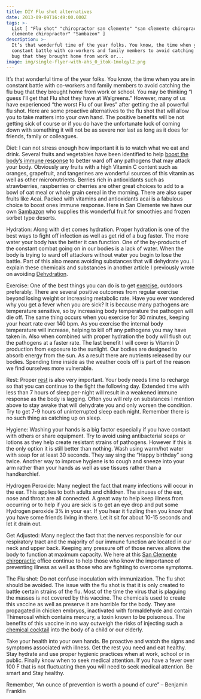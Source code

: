 ```yaml
---
title: DIY Flu shot alternatives
date: 2013-09-09T16:49:00.000Z
tags: >-
  List [ "Flu shot" "chiropractor san clemente" "san clemente chiropractic" "san
  clemente chiropractor" "Sambazon" ]
description: >-
  It’s that wonderful time of the year folks. You know, the time when you are in
  constant battle with co-workers and family members to avoid catching the flu
  bug that they brought home from work or...
image: img/single-flyer-with-ahs_0_itok-1molqyl2.png
---
```

It’s that wonderful time of the year folks. You know, the time when you are in constant battle with co-workers and family members to avoid catching the flu bug that they brought home from work or school. You may be thinking “I guess I’ll get that Flu shot they have at Walgreens.” However, many of us have experienced “the worst Flu of our lives” after getting the all powerful flu shot. Here are some proactive alternatives to the flu shot that will allow you to take matters into your own hand. The positive benefits will be not getting sick of course or if you do have the unfortunate luck of coming down with something it will not be as severe nor last as long as it does for friends, family or colleagues.

Diet: I can not stress enough how important it is to watch what we eat and drink. Several fruits and vegetables have been identified to help [boost the body’s immune response](http://nutrition.about.com/od/foodfun/a/flu_foods_2.htm "foods may prevent the flu") to better ward off any pathogens that may attack your body. Obviously any fruits with a high Vitamin C content such as oranges, grapefruit, and tangerines are wonderful sources of this vitamin as well as other micronutrients. Berries rich in antioxidants such as strawberries, raspberries or cherries are other great choices to add to a bowl of oat meal or whole grain cereal in the morning. There are also super fruits like Acai. Packed with vitamins and antioxidants acai is a fabulous choice to boost ones immune response. Here in San Clemente we have our own[](<>) [Sambazon](http://sambazon.com/products-browser/ "Sambazon Products") who supplies this wonderful fruit for smoothies and frozen sorbet type deserts.

Hydration: Along with diet comes hydration. Proper hydration is one of the best ways to fight off infection as well as get rid of a bug faster. The more water your body has the better it can function. One of the by-products of the constant combat going on in our bodies is a lack of water. When the body is trying to ward off attackers without water you begin to lose the battle. Part of this also means avoiding substances that will dehydrate you. I explain these chemicals and substances in another article I previously wrote on avoiding [](<>)[](http://www.trestleschiropractic.com/blog/are-you-choosing-death-h2o "dehydration")[Dehydration](http://www.trestleschiropractic.com/blog/are-you-choosing-death-h2o "dehydration").

Exercise: One of the best things you can do is to get[](<>) [exercise](http://www.trestleschiropractic.com/blog/power-power-walk "exercise"), outdoors preferably. There are several positive outcomes from regular exercise beyond losing weight or increasing metabolic rate. Have you ever wondered why you get a fever when you are sick? It is because many pathogens are temperature sensitive, so by increasing body temperature the pathogen will die off. The same thing occurs when you exercise for 30 minutes, keeping your heart rate over 140 bpm. As you exercise the internal body temperature will increase, helping to kill off any pathogens you may have taken in. Also when combined with proper hydration the body will flush out the pathogens at a faster rate. The last benefit I will cover is Vitamin D production from exposure to the sunlight. Our bodies are designed to absorb energy from the sun. As a result there are nutrients released by our bodies. Spending time inside as the weather cools off is part of the reason we find ourselves more vulnerable.

Rest: Proper [rest](http://health.howstuffworks.com/diseases-conditions/cold-flu/ten-ways-to-avoid-the-flu.htm "rest") is also very important. Your body needs time to recharge so that you can continue to the fight the following day. Extended time with less than 7 hours of sleep per-night will result in a weakened immune response as the body is lagging. Often you will rely on substances I mention above to stay awake that will dehydrate you and only worsen the condition. Try to get 7-9 hours of uninterrupted sleep each night. Remember there is no such thing as catching up on sleep.

Hygiene: Washing your hands is a big factor especially if you have contact with others or share equipment. Try to avoid using antibacterial soaps or lotions as they help create resistant strains of pathogens. However if this is the only option it is still better than nothing. Wash using warm/hot water with soap for at least 30 seconds. They say sing the “Happy birthday” song twice. Another way to improve hygiene is to cough and sneeze into your arm rather than your hands as well as use tissues rather than a handkerchief.

Hydrogen Peroxide: Many neglect the fact that many infections will occur in the ear. This applies to both adults and children. The sinuses of the ear, nose and throat are all connected. A great way to help keep illness from occurring or to help if you are sick is to get an eye drop and put some Hydrogen peroxide 3% in your ear. If you hear it fizzling then you know that you have some friends living in there. Let it sit for about 10-15 seconds and let it drain out.

Get Adjusted: Many neglect the fact that the nerves responsible for our respiratory tract and the majority of our immune function are located in our neck and upper back. Keeping any pressure off of those nerves allows the body to function at maximum capacity. We here at this[](<>) [San Clemente chiropractic](http://www.trestleschiropractic.com/ "San Clemente Chiropractic") office continue to help those who know the importance of preventing illness as well as those who are fighting to overcome symptoms.

The Flu shot: Do not confuse inoculation with immunization. The flu shot should be avoided. The issue with the flu shot is that it is only created to battle certain strains of the flu. Most of the time the virus that is plaguing the masses is not covered by this vaccine. The chemicals used to create this vaccine as well as preserve it are horrible for the body. They are propagated in chicken embryos, inactivated with formaldehyde and contain Thimerosal which contains mercury, a toxin known to be poisonous. The benefits of this vaccine in no way outweigh the risks of injecting such a [chemical cocktail](http://disclosurehub.com/secret-government-docs-expose-vaccine-hoax/ "vaccine hoax") into the body of a child or our elderly.

Take your health into your own hands. Be proactive and watch the signs and symptoms associated with illness. Get the rest you need and eat healthy. Stay hydrate and use proper hygienic practices when at work, school or in public. Finally know when to seek medical attention. If you have a fever over 100 F that is not fluctuating then you will need to seek medical attention. Be smart and Stay healthy.

Remember, “An ounce of prevention is worth a pound of cure” – Benjamin Franklin